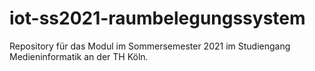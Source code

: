 # iot-ss2021-raumbelegungssystem

Repository für das Modul <Internet of Things> im Sommersemester 2021 im Studiengang Medieninformatik an der TH Köln.
